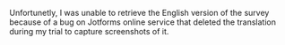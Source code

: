 Unfortunetly, I was unable to retrieve the English version of the survey because of a bug on Jotforms online service that deleted the translation during my trial to capture screenshots of it.